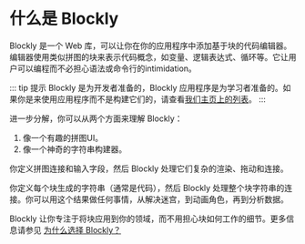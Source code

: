 # 什么是 Blockly

Blockly 是一个 Web 库，可以让你在你的应用程序中添加基于块的代码编辑器。编辑器使用类似拼图的块来表示代码概念，如变量、逻辑表达式、循环等。它让用户可以编程而不必担心语法或命令行的intimidation。

::: tip 提示
 Blockly 是为开发者准备的，Blockly 应用程序是为学习者准备的。如果你是来使用应用程序而不是构建它们的，请查看[我们主页上的列表](https://developers.google.com/blockly#built-with-blockly)。
:::

进一步分解，你可以从两个方面来理解 Blockly：

1. 像一个有趣的拼图UI。
2. 像一个神奇的字符串构建器。

你定义拼图连接和输入字段，然后 Blockly 处理它们复杂的渲染、拖动和连接。

你定义每个块生成的字符串（通常是代码），然后 Blockly 处理整个块字符串的连接。你可以用这个结果做任何事情，从解决迷宫，到动画角色，再到分析数据。

Blockly 让你专注于将块应用到你的领域，而不用担心块如何工作的细节。更多信息请参见 [为什么选择 Blockly？](/guides/get-started/why-blockly.md)